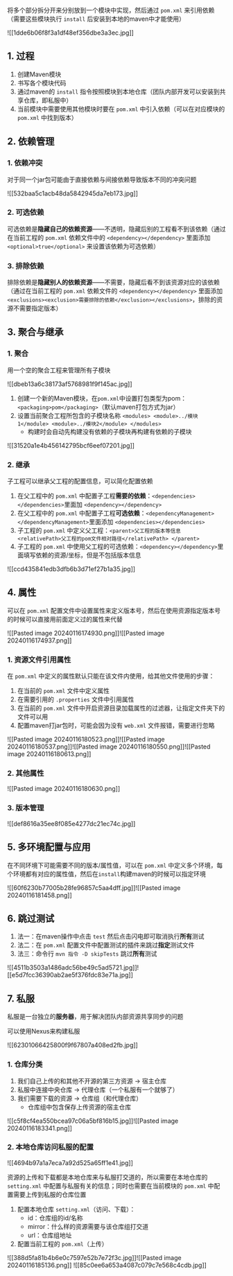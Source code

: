 将多个部分拆分开来分别放到一个模块中实现，然后通过 `pom.xml` 来引用依赖（需要这些模块执行 `install` 后安装到本地的maven中才能使用）

![[1dde6b06f8f3a1df48ef356dbe3a3ec.jpg]]

## 1. 过程

1. 创建Maven模块
2. 书写各个模块代码
3. 通过maven的 `install` 指令按照模块到本地仓库（团队内部开发可以安装到共享仓库，即私服中）
4. 当前模块中需要使用其他模块时要在 `pom.xml` 中引入依赖（可以在对应模块的 `pom.xml` 中找到版本）

## 2. 依赖管理

### 1. 依赖冲突

对于同一个jar包可能由于直接依赖与间接依赖导致版本不同的冲突问题

![[532baa5c1acb48da5842945da7eb173.jpg]]

### 2. 可选依赖

可选依赖是**隐藏自己的依赖资源**——不透明，隐藏后别的工程看不到该依赖（通过在当前工程的 `pom.xml` 依赖文件中的 `<dependency></dependency>` 里面添加 `<optional>true</optional>` 来设置该依赖为可选依赖）

### 3. 排除依赖

排除依赖是**隐藏别人的依赖资源**——不需要，隐藏后看不到该资源对应的该依赖（通过在当前工程的 `pom.xml` 依赖文件的 `<dependency></dependency>` 里面添加 `<exclusions><exclusion>需要排除的依赖</exclusion></exclusions>`，排除的资源不需要指定版本）

## 3. 聚合与继承

### 1. 聚合

用一个空的聚合工程来管理所有子模块

![[dbeb13a6c38173af5768981f9f145ac.jpg]]

1. 创建一个新的Maven模块，在`pom.xml`中设置打包类型为pom：`<packaging>pom</packaging>`（默认maven打包方式为jar）
2. 设置当前聚合工程所包含的子模块名称 `<modules> <module>../模块1</module> <module>../模块2</module> </modules>`
	* 构建时会自动先构建没有依赖的子模块再构建有依赖的子模块

![[31520a1e4b456142795bcf6eef07201.jpg]]

### 2. 继承

子工程可以继承父工程的配置信息，可以简化配置依赖

1. 在父工程中的 `pom.xml` 中配置子工程**需要的依赖**：`<dependencies></dependencies>`里面加 `<dependency></dependency>`
2. 在父工程中的 `pom.xml` 中配置子工程**可选依赖**：`<dependencyManagement></dependencyManagement>`里面添加 `<dependencies></dependencies>`
3. 子工程的 `pom.xml` 中定义父工程：`<parent>父工程的版本等信息 <relativePath>父工程的pom文件相对路径</relativePath> </parent>`
4. 子工程的 `pom.xml` 中使用父工程的可选依赖：`<dependency></dependency>`里面填写依赖的资源/坐标，但是不包括版本信息

![[ccd435841edb3dfb6b3d71ef27b1a35.jpg]]

## 4. 属性

可以在 `pom.xml` 配置文件中设置属性来定义版本号，然后在使用资源指定版本号的时候可以直接用前面定义过的属性来代替

![[Pasted image 20240116174930.png]]![[Pasted image 20240116174937.png]]

### 1. 资源文件引用属性

在 `pom.xml` 中定义的属性默认只能在该文件内使用，给其他文件使用的步骤：

1. 在当前的 `pom.xml` 文件中定义属性
2. 在需要引用的 `.properties` 文件中引用属性
3. 在当前的 `pom.xml` 文件中开启资源目录加载属性的过滤器，让指定文件夹下的文件可以用
4. 配置maven打jar包时，可能会因为没有 `web.xml` 文件报错，需要进行忽略

![[Pasted image 20240116180523.png]]![[Pasted image 20240116180537.png]]![[Pasted image 20240116180550.png]]![[Pasted image 20240116180613.png]]

### 2. 其他属性

![[Pasted image 20240116180630.png]]

### 3. 版本管理

![[def8616a35ee8f085e4277dc21ec74c.jpg]]

## 5. 多环境配置与应用

在不同环境下可能需要不同的版本/属性值，可以在 `pom.xml` 中定义多个环境，每个环境都有对应的属性值，然后在`install`构建maven的时候可以指定环境

![[60f6230b77005b28fe96857c5aa4dff.jpg]]![[Pasted image 20240116181458.png]]

## 6. 跳过测试

1. 法一：在maven操作中点击 `test` 然后点击闪电即可取消执行**所有**测试
2. 法二：在 `pom.xml` 配置文件中配置测试的插件来跳过**指定**测试文件
3. 法三：命令行 `mvn 指令 -D skipTests` 跳过**所有**测试

![[4511b3503a1486adc56be49c5ad5721.jpg]]![[e5d7fcc36390ab2ae5f376fdc83e71a.jpg]]

## 7. 私服

私服是一台独立的**服务器**，用于解决团队内部资源共享同步的问题

可以使用Nexus来构建私服

![[62301066425800f9f67807a408ed2fb.jpg]]

### 1. 仓库分类

1. 我们自己上传的和其他不开源的第三方资源 -> 宿主仓库
2. 私服中连接中央仓库 -> 代理仓库（一个私服有一个就够了）
3. 我们需要下载的资源 -> 仓库组（和代理仓库）
	* 仓库组中包含保存上传资源的宿主仓库

![[c5f8cf4ea550bcea97c06a5bf816b15.jpg]]![[Pasted image 20240116183341.png]]

### 2. 本地仓库访问私服的配置

![[4694b97a1a7eca7a92d525a65ff1e41.jpg]]

资源的上传和下载都是本地仓库来与私服打交道的，所以需要在本地仓库的 `setting.xml` 中配置与私服有关的信息；同时也需要在当前模块的 `pom.xml` 中配置需要上传到私服的仓库位置

1. 配置本地仓库 `setting.xml`（访问、下载）：
	* id：仓库组的id/名称
	* mirror：什么样的资源需要与该仓库组打交道
	* url：仓库组地址
2. 配置当前工程的 `pom.xml`（上传）

![[388d5fa81b4b6e0c7597e52b7e72f3c.jpg]]![[Pasted image 20240116185136.png]]
![[85c0ee6a653a4087c079c7e568c4cdb.jpg]]